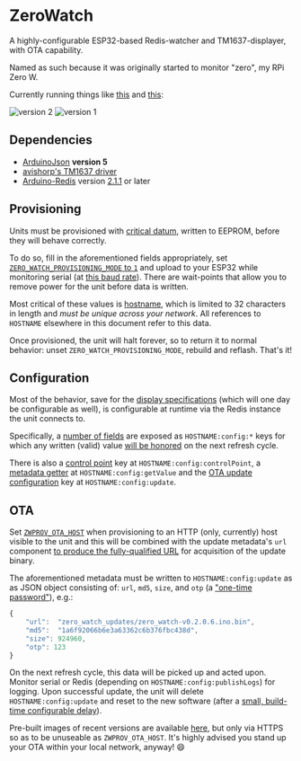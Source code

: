 # ZeroWatch

A highly-configurable ESP32-based Redis-watcher and TM1637-displayer, with OTA capability.

Named as such because it was originally started to monitor "zero", my RPi Zero W.

Currently running things like [this](https://twitter.com/rpjios/status/1155609352528486400) and [this](https://twitter.com/rpjios/status/1100077092287344642):

![version 2](https://pbs.twimg.com/media/EAmMSaPVUAEKYcl?format=jpg&name=small)
![version 1](https://pbs.twimg.com/media/D0RCGcvVAAArx5x?format=jpg&name=small)

## Dependencies

* [ArduinoJson](https://arduinojson.org/) **version 5**
* [avishorp's TM1637 driver](https://github.com/avishorp/TM1637)
* [Arduino-Redis](http://arduino-redis.com/) version [2.1.1](https://github.com/electric-sheep-co/arduino-redis/releases/tag/2.1.1) or later

## Provisioning

Units must be provisioned with [critical datum](https://github.com/rpj/zw/blob/master/zw_provision.h#L10-L16), written to EEPROM, before they will behave correctly.

To do so, fill in the aforementioned fields appropriately, set [`ZERO_WATCH_PROVISIONING_MODE` to `1`](https://github.com/rpj/zw/blob/master/zw_provision.h#L7) and upload to your ESP32 while monitoring serial (at [this baud rate](https://github.com/rpj/zw/blob/master/zero_watch.ino#L18)). There are wait-points that allow you to remove power for the unit before data is written.

Most critical of these values is [hostname](https://github.com/rpj/zw/blob/master/zw_provision.h#L10), which is limited to 32 characters in length and *must be unique across your network*. All references to `HOSTNAME` elsewhere in this document refer to this data.

Once provisioned, the unit will halt forever, so to return it to normal behavior: unset `ZERO_WATCH_PROVISIONING_MODE`, rebuild and reflash. That's it!

## Configuration

Most of the behavior, save for the [display specifications](https://github.com/rpj/zw/blob/master/zw_displays.cpp#L67-L78) (which will one day be configurable as well), is configurable at runtime via the Redis instance the unit connects to.

Specifically, a [number of fields](https://github.com/rpj/zw/blob/master/zw_common.h#L7-L13) are exposed as `HOSTNAME:config:*` keys for which any written (valid) value [will be honored](https://github.com/rpj/zw/blob/master/zero_watch.ino#L264-L295) on the next refresh cycle.

There is also a [control point](https://github.com/rpj/zw/blob/master/zero_watch.ino#L131) key at `HOSTNAME:config:controlPoint`, a [metadata getter](https://github.com/rpj/zw/blob/master/zero_watch.ino#L69) at `HOSTNAME:config:getValue` and the [OTA update configuration](https://github.com/rpj/zw/blob/master/zero_watch.ino#L177) key at `HOSTNAME:config:update`.

## OTA

Set [`ZWPROV_OTA_HOST`](https://github.com/rpj/zw/blob/master/zw_provision.h#L16) when provisioning to an HTTP (only, currently) host visible to the unit and this will be combined with the update metadata's `url` component [to produce the fully-qualified URL](X) for acquisition of the update binary.

The aforementioned metadata must be written to `HOSTNAME:config:update` as as JSON object consisting of: `url`, `md5`, `size`, and `otp` (a ["one-time password"](https://github.com/rpj/zw/blob/master/zw_otp.cpp)), e.g.:

```js
{
    "url":  "zero_watch_updates/zero_watch-v0.2.0.6.ino.bin",
    "md5":  "1a6f92066b6e3a63362c6b376fbc438d",
    "size": 924960,
    "otp": 123
}
```

On the next refresh cycle, this data will be picked up and acted upon. Monitor serial or Redis (depending on `HOSTNAME:config:publishLogs`) for logging. Upon successful update, the unit will delete `HOSTNAME:config:update` and reset to the new software (after a [small, build-time configurable delay](https://github.com/rpj/zw/blob/master/zw_ota.h#L6)).

Pre-built images of recent versions are available [here](https://ota.rpjios.com/), but only via HTTPS so as to be unuseable as `ZWPROV_OTA_HOST`. It's highly advised you stand up your OTA within your local network, anyway! :smile:
